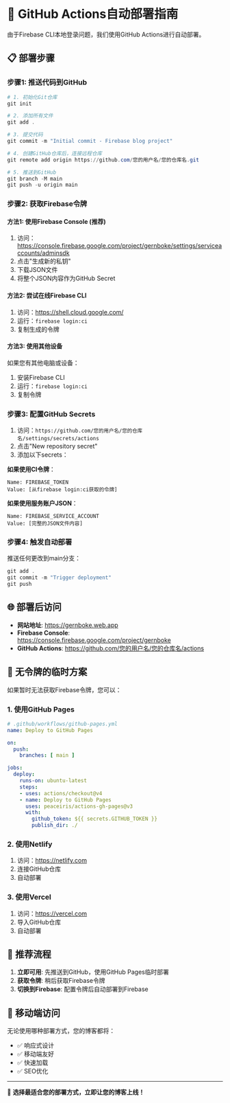 # 🚀 GitHub Actions自动部署指南

由于Firebase CLI本地登录问题，我们使用GitHub Actions进行自动部署。

## 📋 部署步骤

### 步骤1: 推送代码到GitHub

```powershell
# 1. 初始化Git仓库
git init

# 2. 添加所有文件
git add .

# 3. 提交代码
git commit -m "Initial commit - Firebase blog project"

# 4. 创建GitHub仓库后，连接远程仓库
git remote add origin https://github.com/您的用户名/您的仓库名.git

# 5. 推送到GitHub
git branch -M main
git push -u origin main
```

### 步骤2: 获取Firebase令牌

#### 方法1: 使用Firebase Console (推荐)

1. 访问：https://console.firebase.google.com/project/gernboke/settings/serviceaccounts/adminsdk
2. 点击"生成新的私钥"
3. 下载JSON文件
4. 将整个JSON内容作为GitHub Secret

#### 方法2: 尝试在线Firebase CLI

1. 访问：https://shell.cloud.google.com/
2. 运行：`firebase login:ci`
3. 复制生成的令牌

#### 方法3: 使用其他设备

如果您有其他电脑或设备：
1. 安装Firebase CLI
2. 运行：`firebase login:ci`
3. 复制令牌

### 步骤3: 配置GitHub Secrets

1. 访问：`https://github.com/您的用户名/您的仓库名/settings/secrets/actions`
2. 点击"New repository secret"
3. 添加以下secrets：

**如果使用CI令牌**：
```
Name: FIREBASE_TOKEN
Value: [从firebase login:ci获取的令牌]
```

**如果使用服务账户JSON**：
```
Name: FIREBASE_SERVICE_ACCOUNT
Value: [完整的JSON文件内容]
```

### 步骤4: 触发自动部署

推送任何更改到main分支：

```powershell
git add .
git commit -m "Trigger deployment"
git push
```

## 🌐 部署后访问

- **网站地址**: https://gernboke.web.app
- **Firebase Console**: https://console.firebase.google.com/project/gernboke
- **GitHub Actions**: https://github.com/您的用户名/您的仓库名/actions

## 🔧 无令牌的临时方案

如果暂时无法获取Firebase令牌，您可以：

### 1. 使用GitHub Pages

```yaml
# .github/workflows/github-pages.yml
name: Deploy to GitHub Pages

on:
  push:
    branches: [ main ]

jobs:
  deploy:
    runs-on: ubuntu-latest
    steps:
    - uses: actions/checkout@v4
    - name: Deploy to GitHub Pages
      uses: peaceiris/actions-gh-pages@v3
      with:
        github_token: ${{ secrets.GITHUB_TOKEN }}
        publish_dir: ./
```

### 2. 使用Netlify

1. 访问：https://netlify.com
2. 连接GitHub仓库
3. 自动部署

### 3. 使用Vercel

1. 访问：https://vercel.com
2. 导入GitHub仓库
3. 自动部署

## 🎯 推荐流程

1. **立即可用**: 先推送到GitHub，使用GitHub Pages临时部署
2. **获取令牌**: 稍后获取Firebase令牌
3. **切换到Firebase**: 配置令牌后自动部署到Firebase

## 📱 移动端访问

无论使用哪种部署方式，您的博客都将：
- ✅ 响应式设计
- ✅ 移动端友好
- ✅ 快速加载
- ✅ SEO优化

---

🎉 **选择最适合您的部署方式，立即让您的博客上线！**
